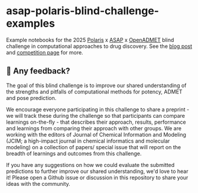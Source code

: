 # asap-polaris-blind-challenge-examples

Example notebooks for the 2025 [Polaris](https://polarishub.io/) x [ASAP](https://asapdiscovery.org/) x [OpenADMET](https://openadmet.org/) blind challenge in computational approaches to drug discovery. See the [blog post](https://polarishub.io/blog/antiviral-competition) and [competition page](https://polarishub.io/competitions) for more.

## 💭 Any feedback?
The goal of this blind challenge is to improve our shared understanding of the strengths and pitfalls of computational methods for potency, ADMET and pose prediction.

We encourage everyone participating in this challenge to share a preprint - we will track these during the challenge so that participants can compare learnings on-the-fly - that describes their approach, results, performance and learnings from comparing their approach with other groups. We are working with the editors of Journal of Chemical Information and Modeling (JCIM; a high-impact journal in chemical informatics and molecular modeling) on a collection of papers/ special issue that will report on the breadth of learnings and outcomes from this challenge.

If you have any suggestions on how we could evaluate the submitted predictions to further improve our shared understanding, we'd love to hear it! Please open a Github issue or discussion in this repository to share your ideas with the community.
